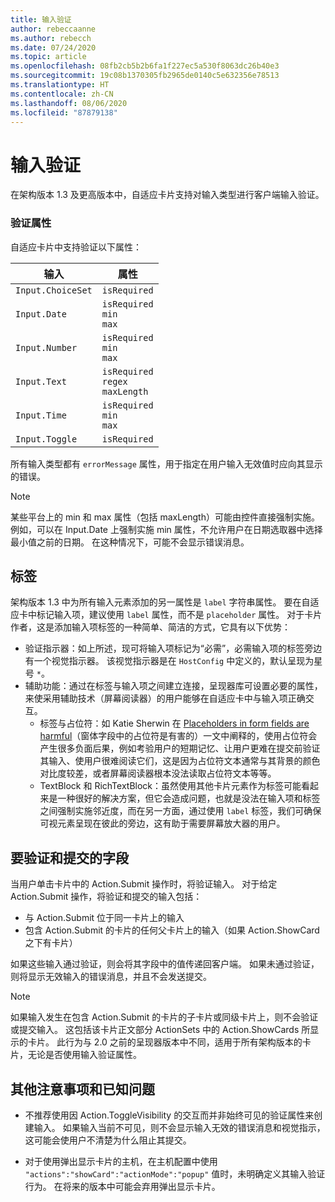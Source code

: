 ```yaml
---
title: 输入验证
author: rebeccaanne
ms.author: rebecch
ms.date: 07/24/2020
ms.topic: article
ms.openlocfilehash: 08fb2cb5b2b6fa1f227ec5a530f8063dc26b40e3
ms.sourcegitcommit: 19c08b1370305fb2965de0140c5e632356e78513
ms.translationtype: HT
ms.contentlocale: zh-CN
ms.lasthandoff: 08/06/2020
ms.locfileid: "87879138"
---
```

# <a name="input-validation"></a>输入验证

在架构版本 1.3 及更高版本中，自适应卡片支持对输入类型进行客户端输入验证。

### <a name="validation-properties"></a>验证属性

自适应卡片中支持验证以下属性：

| 输入 | 属性 |
| --- | --- | 
| `Input.ChoiceSet` | `isRequired` | 
| `Input.Date` | `isRequired` <br> `min`<br> `max` | 
| `Input.Number` | `isRequired` <br> `min`<br> `max` |
| `Input.Text` | `isRequired` <br> `regex` <br> `maxLength` |
| `Input.Time` | `isRequired` <br> `min`<br> `max` | 
| `Input.Toggle` | `isRequired` | 

所有输入类型都有 `errorMessage` 属性，用于指定在用户输入无效值时应向其显示的错误。 

> [!NOTE]
>
> 某些平台上的 min 和 max 属性（包括 maxLength）可能由控件直接强制实施。 例如，可以在 Input.Date 上强制实施 min 属性，不允许用户在日期选取器中选择最小值之前的日期。 在这种情况下，可能不会显示错误消息。

## <a name="labels"></a>标签

架构版本 1.3 中为所有输入元素添加的另一属性是 `label` 字符串属性。 要在自适应卡中标记输入项，建议使用 `label` 属性，而不是 `placeholder` 属性。 对于卡片作者，这是添加输入项标签的一种简单、简洁的方式，它具有以下优势：
* 验证指示器：如上所述，现可将输入项标记为“必需”，必需输入项的标签旁边有一个视觉指示器。 该视觉指示器是在 `HostConfig` 中定义的，默认呈现为星号 `*`。
* 辅助功能：通过在标签与输入项之间建立连接，呈现器库可设置必要的属性，来使采用辅助技术（屏幕阅读器）的用户能够在自适应卡中与输入项正确交互。
    * 标签与占位符：如 Katie Sherwin 在 [Placeholders in form fields are harmful](https://www.nngroup.com/articles/form-design-placeholders/)（窗体字段中的占位符是有害的）一文中阐释的，使用占位符会产生很多负面后果，例如考验用户的短期记忆、让用户更难在提交前验证其输入、使用户很难阅读它们，这是因为占位符文本通常与其背景的颜色对比度较差，或者屏幕阅读器根本没法读取占位符文本等等。
    * TextBlock 和 RichTextBlock：虽然使用其他卡片元素作为标签可能看起来是一种很好的解决方案，但它会造成问题，也就是没法在输入项和标签之间强制实施邻近度，而在另一方面，通过使用 `label` 标签，我们可确保可视元素呈现在彼此的旁边，这有助于需要屏幕放大器的用户。

## <a name="fields-to-be-validated-and-submitted"></a>要验证和提交的字段

当用户单击卡片中的 Action.Submit 操作时，将验证输入。 对于给定 Action.Submit 操作，将验证和提交的输入包括：

 - 与 Action.Submit 位于同一卡片上的输入
 - 包含 Action.Submit 的卡片的任何父卡片上的输入（如果 Action.ShowCard 之下有卡片）

如果这些输入通过验证，则会将其字段中的值传递回客户端。 如果未通过验证，则将显示无效输入的错误消息，并且不会发送提交。

> [!NOTE]
>
> 如果输入发生在包含 Action.Submit 的卡片的子卡片或同级卡片上，则不会验证或提交输入。 这包括该卡片正文部分 ActionSets 中的 Action.ShowCards 所显示的卡片。 此行为与 2.0 之前的呈现器版本中不同，适用于所有架构版本的卡片，无论是否使用输入验证属性。 

## <a name="other-considerations-and-known-issues"></a>其他注意事项和已知问题

 - 不推荐使用因 Action.ToggleVisibility 的交互而并非始终可见的验证属性来创建输入。 如果输入当前不可见，则不会显示输入无效的错误消息和视觉指示，这可能会使用户不清楚为什么阻止其提交。

 - 对于使用弹出显示卡片的主机，在主机配置中使用 `"actions":"showCard":"actionMode":"popup"` 值时，未明确定义其输入验证行为。 在将来的版本中可能会弃用弹出显示卡片。